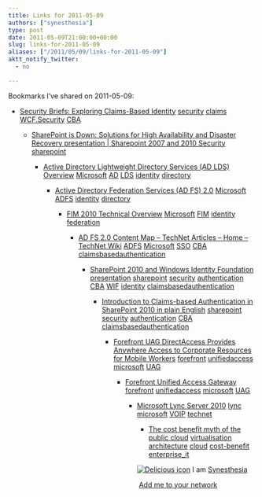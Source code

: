 ```yaml
---
title: Links for 2011-05-09
authors: ["synesthesia"]
type: post
date: 2011-05-09T21:00:00+00:00
slug: links-for-2011-05-09 
aliases: ["/2011/05/09/links-for-2011-05-09"]
aktt_notify_twitter:
  - no

---
```

Bookmarks I&#8217;ve shared on 2011-05-09:

  * [Security Briefs: Exploring Claims-Based Identity][1] 
    [security][2] [claims][3] [WCF.Security][4] [CBA][5] </li> 
    
      * [SharePoint is Down: Solutions for High Availability and Disaster Recovery presentation | Sharepoint 2007 and 2010 Security][6] 
        [sharepoint][7] </li> 
        
          * [Active Directory Lightweight Directory Services (AD LDS) Overview][8] 
            [Microsoft][9] [AD][10] [LDS][11] [identity][12] [directory][13] </li> 
            
              * [Active Directory Federation Services (AD FS) 2.0][14] 
                [Microsoft][9] [ADFS][15] [identity][12] [directory][13] </li> 
                
                  * [FIM 2010 Technical Overview][16] 
                    [Microsoft][9] [FIM][17] [identity][12] [federation][18] </li> 
                    
                      * [AD FS 2.0 Content Map &#8211; TechNet Articles &#8211; Home &#8211; TechNet Wiki][19] 
                        [ADFS][15] [Microsoft][9] [SSO][20] [CBA][5] [claimsbasedauthentication][21] </li> 
                        
                          * [SharePoint 2010 and Windows Identity Foundation presentation][22] 
                            [sharepoint][7] [security][2] [authentication][23] [CBA][5] [WIF][24] [identity][12] [claimsbasedauthentication][21] </li> 
                            
                              * [Introduction to Claims-based Authentication in SharePoint 2010 in plain English][25] 
                                [sharepoint][7] [security][2] [authentication][23] [CBA][5] [claimsbasedauthentication][21] </li> 
                                
                                  * [Forefront UAG DirectAccess Provides Anywhere Access to Corporate Resources for Mobile Workers][26] 
                                    [forefront][27] [unifiedaccess][28] [microsoft][29] [UAG][30] </li> 
                                    
                                      * [Forefront Unified Access Gateway][31] 
                                        [forefront][27] [unifiedaccess][28] [microsoft][29] [UAG][30] </li> 
                                        
                                          * [Microsoft Lync Server 2010][32] 
                                            [lync][33] [microsoft][29] [VOIP][34] [technet][35] </li> 
                                            
                                              * [The cost benefit myth of the public cloud][36] 
                                                [virtualisation][37] [architecture][38] [cloud][39] [cost-benefit][40] [enterprise_it][41] </li> </ul> 
                                                
                                                <p class="deliciouslink">
                                                  <a href="https://del.icio.us/synesthesia" title="See all my bookmarks on del.icio.us"><img src="https://www.synesthesia.co.uk/images/deliciousicon.jpg" alt="Delicious icon" /></a>&nbsp;I am <a href="https://del.icio.us/synesthesia" title="See all my bookmarks on del.icio.us">Synesthesia</a>
                                                </p>
                                                
                                                <p class="deliciouslink">
                                                  <a href="https://del.icio.us/network?add=synesthesia" title="Add me to your del.icio.us network"><img src="https://www.synesthesia.co.uk/images/add.gif" alt="" /></a>&nbsp;<a href="https://del.icio.us/network?add=synesthesia" title="Add me to your del.icio.us network">Add me to your network</a>
                                                </p>

 [1]: https://msdn.microsoft.com/en-us/magazine/cc163366.aspx
 [2]: https://www.delicious.com/synesthesia/security
 [3]: https://www.delicious.com/synesthesia/claims
 [4]: https://www.delicious.com/synesthesia/WCF.Security
 [5]: https://www.delicious.com/synesthesia/CBA
 [6]: https://www.sharepoint2007security.com/blog/2010-11-11/sharepoint-down-solutions-high-availability-and-disaster-recovery-presentation
 [7]: https://www.delicious.com/synesthesia/sharepoint
 [8]: https://technet.microsoft.com/en-us/library/cc754361(WS.10).aspx
 [9]: https://www.delicious.com/synesthesia/Microsoft
 [10]: https://www.delicious.com/synesthesia/AD
 [11]: https://www.delicious.com/synesthesia/LDS
 [12]: https://www.delicious.com/synesthesia/identity
 [13]: https://www.delicious.com/synesthesia/directory
 [14]: https://technet.microsoft.com/en-us/library/adfs2(WS.10).aspx
 [15]: https://www.delicious.com/synesthesia/ADFS
 [16]: https://technet.microsoft.com/en-us/library/ff621362(WS.10).aspx
 [17]: https://www.delicious.com/synesthesia/FIM
 [18]: https://www.delicious.com/synesthesia/federation
 [19]: https://social.technet.microsoft.com/wiki/contents/articles/2735.aspx
 [20]: https://www.delicious.com/synesthesia/SSO
 [21]: https://www.delicious.com/synesthesia/claimsbasedauthentication
 [22]: https://www.sharepoint2007security.com/blog/2009-12-15/sharepoint-2010-and-windows-identity-foundation-presentation
 [23]: https://www.delicious.com/synesthesia/authentication
 [24]: https://www.delicious.com/synesthesia/WIF
 [25]: https://www.sharepoint2007security.com/blog/2009-10-20/introduction-claims-based-authentication-sharepoint-2010-plain-english
 [26]: https://technet.microsoft.com/en-us/library/ff729696.aspx
 [27]: https://www.delicious.com/synesthesia/forefront
 [28]: https://www.delicious.com/synesthesia/unifiedaccess
 [29]: https://www.delicious.com/synesthesia/microsoft
 [30]: https://www.delicious.com/synesthesia/UAG
 [31]: https://www.microsoft.com/forefront/unified-access-gateway/en/us/default.aspx
 [32]: https://technet.microsoft.com/en-us/library/gg398616.aspx
 [33]: https://www.delicious.com/synesthesia/lync
 [34]: https://www.delicious.com/synesthesia/VOIP
 [35]: https://www.delicious.com/synesthesia/technet
 [36]: https://pleasediscuss.com/andimann/20110504/the-cost-benefit-myth-of-the-public-cloud
 [37]: https://www.delicious.com/synesthesia/virtualisation
 [38]: https://www.delicious.com/synesthesia/architecture
 [39]: https://www.delicious.com/synesthesia/cloud
 [40]: https://www.delicious.com/synesthesia/cost-benefit
 [41]: https://www.delicious.com/synesthesia/enterprise_it